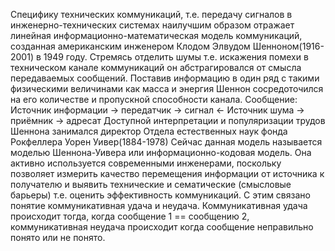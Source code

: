 Специфику технических коммуникаций, т.е. передачу сигналов в инженерно-технических системах наилучшим образом отражает линейная информационно-математическая модель коммуникаций, созданная американским инженером Клодом Элвудом Шенноном(1916-2001) в 1949 году. Стремясь отделить шумы т.е. искажения помехи в техническом канале коммуникаций он абстрагировался от смысла передаваемых сообщений. Поставив информацию в один ряд с такими физическими величинами как масса и энергия Шеннон сосредоточился на его количестве и пропускной способности канала. 
Сообщение: Источник информации -> передатчик -> сигнал <- Источник шума -> приёмник -> адресат 
Доступной интерпретации и популяризации трудов Шеннона занимался директор Отдела естественных наук фонда Рокфеллера Уорен Уивер(1884-1978) Сейчас данная модель называется моделью Шеннона-Уивера или информационно-кодовая модель. Она активно используется современными инженерами, поскольку позволяет измерить качество перемещения информации от источника к получателю и выявить технические и сематические (смысловые барьеры) т.е. оценить эффективность коммуникаций. С этим связано понятие коммуникативная удача и неудача. Коммуникативная удача происходит тогда, когда сообщение 1 == сообщению 2, коммуникативная неудача происходит когда сообщение неправильно понято или не понято. 
